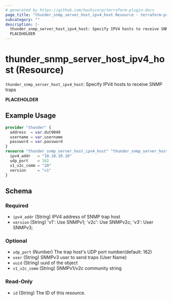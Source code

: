 ```yaml
---
# generated by https://github.com/hashicorp/terraform-plugin-docs
page_title: "thunder_snmp_server_host_ipv4_host Resource - terraform-provider-thunder"
subcategory: ""
description: |-
  thunder_snmp_server_host_ipv4_host: Specify IPV4 hosts to receive SNMP traps
  PLACEHOLDER
---
```


# thunder_snmp_server_host_ipv4_host (Resource)

`thunder_snmp_server_host_ipv4_host`: Specify IPV4 hosts to receive SNMP traps

__PLACEHOLDER__

## Example Usage

```terraform
provider "thunder" {
  address  = var.dut9049
  username = var.username
  password = var.password
}
resource "thunder_snmp_server_host_ipv4_host" "thunder_snmp_server_host_ipv4_host" {
  ipv4_addr   = "10.10.10.10"
  udp_port    = 162
  v1_v2c_comm = "20"
  version     = "v1"
}
```

<!-- schema generated by tfplugindocs -->
## Schema

### Required

- `ipv4_addr` (String) IPV4 address of SNMP trap host
- `version` (String) 'v1': Use SNMPv1; 'v2c': Use SNMPv2c; 'v3': User SNMPv3;

### Optional

- `udp_port` (Number) The trap host's UDP port number(default: 162)
- `user` (String) SNMPv3 user to send traps (User Name)
- `uuid` (String) uuid of the object
- `v1_v2c_comm` (String) SNMPv1/v2c community string

### Read-Only

- `id` (String) The ID of this resource.


